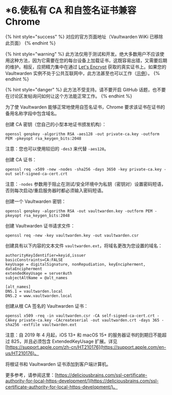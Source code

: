 # \*6.使私有 CA 和自签名证书兼容 Chrome

{% hint style="success" %}
对应的官方页面地址（Vaultwarden WiKi 已移除此页面）
{% endhint %}

{% hint style="warning" %}
此方法仅用于测试和开发。绝大多数用户不应该使用这种方法，因为它需要在您的每台设备上加载证书，这既容易出错，又需要后期的维护。相反，应把精力集中在通过 [Let's Encrypt](https://letsencrypt.org/getting-started/) 获取的真实证书上。如果您的 Vaultwarden 实例不处于公共互联网中，此方法甚至也可以工作（[示例](../deployment/https/running-a-private-vaultwarden-instance-with-lets-encrypt-certs.md)）。
{% endhint %}

{% hint style="danger" %}
此方法不受支持。请不要开启 GitHub 话题，也不要在讨论区发帖询问如何让这个方法能正常工作。
{% endhint %}

为了使 Vaultwarden 能够正常地使用自签名证书，Chrome 要求该证书在证书的备用名称字段中包含域名。

创建 CA 密钥（您自己的小型本地证书颁发机构）：

```shell
openssl genpkey -algorithm RSA -aes128 -out private-ca.key -outform PEM -pkeyopt rsa_keygen_bits:2048
```

注意：您也可以使用较旧的 `-des3` 来代替 `-aes128`。

创建 CA 证书：

```shell
openssl req -x509 -new -nodes -sha256 -days 3650 -key private-ca.key -out self-signed-ca-cert.crt
```

注意：`-nodes` 参数用于阻止在测试/安全环境中为私钥（密钥对）设置密码短语，否则每次启动/重启服务器时都必须输入密码短语。

创建一个 Vaultwarden 密钥：

```shell
openssl genpkey -algorithm RSA -out vaultwarden.key -outform PEM -pkeyopt rsa_keygen_bits:2048
```

创建 Vaultwarden 证书请求文件：

```shell
openssl req -new -key vaultwarden.key -out vaultwarden.csr
```

创建具有以下内容的文本文件 `vaultwarden.ext`，将域名更改为您设置的域名：

```systemd
authorityKeyIdentifier=keyid,issuer
basicConstraints=CA:FALSE
keyUsage = digitalSignature, nonRepudiation, keyEncipherment, dataEncipherment
extendedKeyUsage = serverAuth
subjectAltName = @alt_names

[alt_names]
DNS.1 = vaultwarden.local
DNS.2 = www.vaultwarden.local
```

创建从根 CA 签名的 Vaultwarden 证书：

```shell
openssl x509 -req -in vaultwarden.csr -CA self-signed-ca-cert.crt -CAkey private-ca.key -CAcreateserial -out vaultwarden.crt -days 365 -sha256 -extfile vaultwarden.ext
```

注意：自 2019 年 4 月起，iOS 13+ 和 macOS 15+ 的服务器证书的到期日不能超过 825，并且必须包含 ExtendedKeyUsage 扩展。详见 [https://support.apple.com/zh-cn/HT210176](https://support.apple.com/en-us/HT210176)。

将根证书和 Vaultwarden 证书添加到客户端计算机。

更多参考，请参阅这里：[https://deliciousbrains.com/ssl-certificate-authority-for-local-https-development/](https://deliciousbrains.com/ssl-certificate-authority-for-local-https-development/)。

